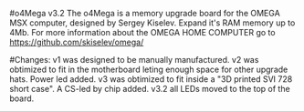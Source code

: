 #o4Mega v3.2
The o4Mega is a memory upgrade board for the OMEGA MSX computer, designed by Sergey Kiselev.
Expand it's RAM memory up to 4Mb. 
For more information about the OMEGA HOME COMPUTER go to https://github.com/skiselev/omega/

#Changes:
v1 was designed to be manually manufactured.
v2 was obtimized to fit in the motherboard leting enough space for other upgrade hats. Power led added.
v3 was obtimized to fit inside a "3D printed SVI 728 short case". A CS-led by chip added.
v3.2 all LEDs moved to the top of the board.

